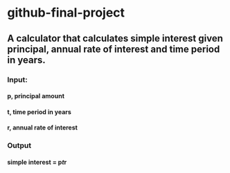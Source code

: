# github-final-project
## A calculator that calculates simple interest given principal, annual rate of interest and time period in years.
### Input:
   #### p, principal amount
   #### t, time period in years
   #### r, annual rate of interest
### Output
   #### simple interest = p*t*r
